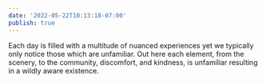 ```yaml
---
date: '2022-05-22T10:13:18-07:00'
publish: true
---
```

Each day is filled with a multitude of nuanced experiences yet we typically only notice those which are unfamiliar. Out here each element, from the scenery, to the community, discomfort, and kindness, is unfamiliar resulting in a wildly aware existence.
